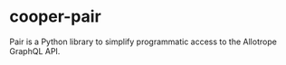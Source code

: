 # cooper-pair
Pair is a Python library to simplify programmatic access to the Allotrope GraphQL API.
